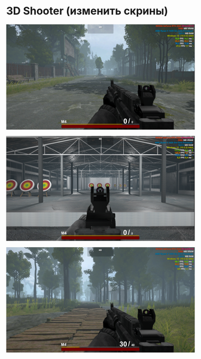 # 3D Shooter (изменить скрины)

![alt text](https://github.com/Delivery-Klad/3D_Shooter/blob/master/Images/2.png)
 
![alt text](https://github.com/Delivery-Klad/3D_Shooter/blob/master/Images/1.png)

![alt text](https://github.com/Delivery-Klad/3D_Shooter/blob/master/Images/3.png)

